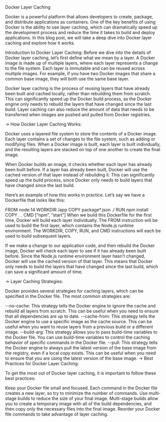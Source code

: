 Docker Layer Caching

Docker is a powerful platform that allows developers to create, package, and distribute applications as containers. One of the key benefits of using Docker is the ability to use layer caching, which can dramatically speed up the development process and reduce the time it takes to build and deploy applications. In this blog post, we will take a deep dive into Docker layer caching and explore how it works.

Introduction to Docker Layer Caching:
Before we dive into the details of Docker layer caching, let’s first define what we mean by a layer. A Docker image is made up of multiple layers, where each layer represents a change to the file system. Each layer is immutable and can be reused across multiple images. For example, if you have two Docker images that share a common base image, they will both use the same base layer.

Docker layer caching is the process of reusing layers that have already been built and cached locally, rather than rebuilding them from scratch. This can significantly speed up the Docker build process, as the Docker engine only needs to rebuild the layers that have changed since the last build. Layer caching can also reduce the amount of data that needs to be transferred when images are pushed and pulled from Docker registries.

-> How Docker Layer Caching Works:

Docker uses a layered file system to store the contents of a Docker image. Each layer contains a set of changes to the file system, such as adding or modifying files. When a Docker image is built, each layer is built individually, and the resulting layers are stacked on top of one another to create the final image.

When Docker builds an image, it checks whether each layer has already been built before. If a layer has already been built, Docker will use the cached version of that layer instead of rebuilding it. This can significantly speed up the build process, since Docker only needs to build layers that have changed since the last build.

Here’s an example of how this works in practice. Let’s say we have a Dockerfile that looks like this:

FROM node:14
WORKDIR /app
COPY package*.json ./
RUN npm install
COPY . .
CMD [“npm”, “start”]
When we build this Dockerfile for the first time, Docker will build each layer individually. The FROM instruction will be used to build the first layer, which contains the Node.js runtime environment. The WORKDIR, COPY, RUN, and CMD instructions will each be used to build subsequent layers.

If we make a change to our application code, and then rebuild the Docker image, Docker will check each layer to see if it has already been built before. Since the Node.js runtime environment layer hasn’t changed, Docker will use the cached version of that layer. This means that Docker only needs to build the layers that have changed since the last build, which can save a significant amount of time.

-> Layer Caching Strategies:

Docker provides several strategies for caching layers, which can be specified in the Docker file. The most common strategies are:

--no-cache: This strategy tells the Docker engine to ignore the cache and rebuild all layers from scratch. This can be useful when you need to ensure that all dependencies are up to date.
--cache-from: This strategy tells the Docker engine to use a specific image as the cache source. This can be useful when you want to reuse layers from a previous build or a different image.
--build-arg: This strategy allows you to pass build-time variables to the Docker file. You can use build-time variables to control the caching behavior of specific commands in the Docker file.
--pull: This strategy tells the Docker engine to always pull the latest version of the base image from the registry, even if a local copy exists. This can be useful when you need to ensure that you are using the latest version of the base image.
-> Best Practices for Docker Layer Caching:

To get the most out of Docker layer caching, it is important to follow these best practices:

Keep your Docker file small and focused. Each command in the Docker file creates a new layer, so try to minimize the number of commands.
Use multi-stage builds to reduce the size of your final image. Multi-stage builds allow you to create a temporary image with all of the build dependencies, and then copy only the necessary files into the final image.
Reorder your Docker file commands to take advantage of layer caching.
